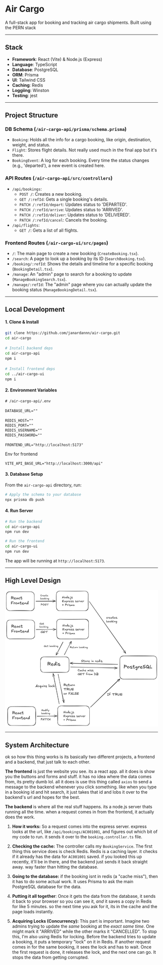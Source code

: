 # Air Cargo

A full-stack app for booking and tracking air cargo shipments. Built using the PERN stack 

-----

## Stack

  - **Framework**: React (Vite) & Node.js (Express)
  - **Language**: TypeScript
  - **Database**: PostgreSQL
  - **ORM**: Prisma
  - **UI**: Tailwind CSS
  - **Caching**: Redis
  - **Loggiing**: Winston
  - **Testing**: jest

-----

## Project Structure

### DB Schema (`/air-cargo-api/prisma/schema.prisma`)

  - `Booking`: Holds all the info for a cargo booking, like origin, destination, weight, and status.
  - `Flight`: Stores flight details. Not really used much in the final app but it's there.
  - `BookingEvent`: A log for each booking. Every time the status changes (e.g., 'departed'), a new event is created here.

### API Routes (`/air-cargo-api/src/controllers`)

  - `/api/bookings`:
      - `POST /`: Creates a new booking.
      - `GET /:refId`: Gets a single booking's details.
      - `PATCH /:refId/depart`: Updates status to 'DEPARTED'.
      - `PATCH /:refId/arrive`: Updates status to 'ARRIVED'.
      - `PATCH /:refId/deliver`: Updates status to 'DELIVERED'.
      - `PATCH /:refId/cancel`: Cancels the booking.
  - `/api/flights`:
      - `GET /`: Gets a list of all flights.

### Frontend Routes (`/air-cargo-ui/src/pages`)

  - `/`: The main page to create a new booking (`CreateBooking.tsx`).
  - `/search`: A page to look up a booking by its ID (`SearchBooking.tsx`).
  - `/booking/:refId`: Shows the details and timeline for a specific booking (`BookingDetail.tsx`).
  - `/manage`: An "admin" page to search for a booking to update (`ManageBookingSearch.tsx`).
  - `/manage/:refId`: The "admin" page where you can actually update the booking status (`ManageBookingDetail.tsx`).

-----

## Local Development

#### 1\. Clone & Install

```bash
git clone https://github.com/janardannn/air-cargo.git
cd air-cargo

# Install backend deps
cd air-cargo-api
npm i

# Install frontend deps
cd ../air-cargo-ui
npm i
```

#### 2\. Environment Variables

```env
# /air-cargo-api/.env

DATABASE_URL=""

REDIS_HOST=""
REDIS_PORT=""
REDIS_USERNAME=""
REDIS_PASSWORD=""

FRONTEND_URL="http://localhost:5173"
```

Env for frontend
```env
VITE_API_BASE_URL="http://localhost:3000/api"
```

#### 3\. Database Setup

From the `air-cargo-api` directory, run:

```bash
# Apply the schema to your database
npx prisma db push
```

#### 4\. Run Server


```bash
# Run the backend
cd air-cargo-api
npm run dev
```

```bash
# Run the frontend
cd air-cargo-ui
npm run dev
```

The app will be running at `http://localhost:5173`.

-----

## High Level Design

![air-cargo-HLD](air-cargo-HLD.jpg)

-----

## System Architecture

ok so how this thing works is its basically two different projects, a frontend and a backend, that just talk to each other.

**The frontend** is just the website you see. its a react app. all it does is show you the buttons and forms and stuff. it has no idea where the data comes from, its pretty dumb lol. all it does is use this thing called `axios` to send a message to the backend whenever you click something. like when you type in a booking id and hit search, it just takes that id and lobs it over to the backend's url and hopes for the best.

**The backend** is where all the real stuff happens. its a node.js server thats running all the time. when a request comes in from the frontend, it actually does the work.

1.  **How it works:** So a request comes into the express server. express looks at the url, like `/api/bookings/AC001001`, and figures out which bit of my code to run. it sends it over to the `booking.controller.ts` file.

2.  **Checking the cache:** The controller calls my `BookingService`. The first thing this service does is check Redis. Redis is a caching layer. it checks if it already has the data for `AC001001` saved. if you looked this up recently, it'll be in there, and the backend just sends it back straight away. way faster than hitting the database.

3.  **Going to the database:** if the booking isnt in redis (a "cache miss"), then it has to do some actual work. It uses Prisma to ask the main PostgreSQL database for the data.

4.  **Putting it all together**: Once it gets the data from the database, it sends it back to your browser so you can see it, *and* it saves a copy in Redis for like 5 minutes. so the next time you ask for it, its in the cache and the page loads instantly.

5.  **Acquiring Locks (Concurrency):** This part is important. Imagine two admins trying to update the *same* booking at the *exact same time*. One might mark it "ARRIVED" while the other marks it "CANCELLED". To stop this, I'm also using Redis for locking. Before the backend tries to update a booking, it puts a temporary "lock" on it in Redis. If another request comes in for the same booking, it sees the lock and has to wait. Once the first request is done, it releases the lock, and the next one can go. It stops the data from getting corrupted.